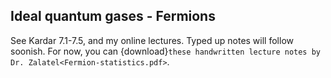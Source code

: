 ## Ideal quantum gases - Fermions

See Kardar 7.1-7.5, and my online lectures. Typed up notes will follow soonish. For now, you can {download}`these handwritten lecture notes by Dr. Zalatel<Fermion-statistics.pdf>`.



